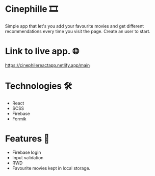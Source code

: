 # Cinephille :film_strip:

Simple app that let's you add your favourite movies and get different recommendations every time you visit the page. 
Create an user to start.

# Link to live app. :globe_with_meridians:

https://cinephilereactapp.netlify.app/main

# Technologies 	:hammer_and_wrench:

- React
- SCSS
- Firebase
- Formik

# Features :mega:
- Firebase login
- Input validation
- RWD
- Favourite movies kept in local storage.
